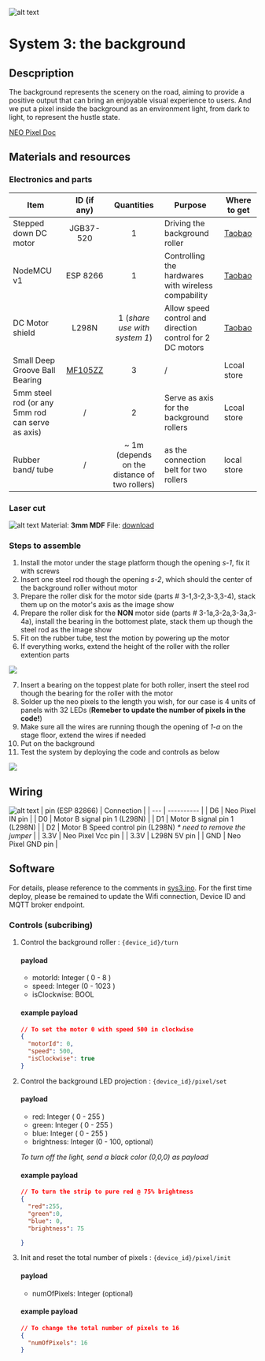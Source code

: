 ![alt text](./resources/cover.png "System 3 cover")
# System 3: the background

## Descpription

The background represents the scenery on the road, aiming to provide a positive output that can bring an enjoyable visual experience to users. And we put a pixel inside the background as an environment light, from dark to light, to represent the hustle state.

[NEO Pixel Doc](https://adafruit.github.io/Adafruit_NeoPixel/html/class_adafruit___neo_pixel.html#a74e917093c2eb16848c4a09427680f79)

## Materials and resources
### Electronics and parts
| Item | ID (if any) | Quantities | Purpose | Where to get |
| ---- | :-----------: | :---------: | ------- | ------------ |
| Stepped down DC motor | JGB37-520 | 1 | Driving the background roller | [Taobao](https://item.taobao.com/item.htm?spm=a312a.7700824.w4002-23304424597.26.7e839d8aDol6Ct&id=581652733065) |
| NodeMCU v1 | ESP 8266 | 1 | Controlling the hardwares with wireless compability | [Taobao](https://detail.tmall.com/item.htm?spm=a230r.1.14.16.116e67dflXKZax&id=606082163513&ns=1&abbucket=18&skuId=4481432642490)
| DC Motor shield | L298N | 1 (_share use with system 1_) | Allow speed control and direction control for 2 DC motors | [Taobao](https://detail.tmall.com/item.htm?spm=a230r.1.14.23.53526f0dTKTMPP&id=18566053714&ns=1&abbucket=18)
| Small Deep Groove Ball Bearing | [MF105ZZ](https://us.misumi-ec.com/vona2/detail/221000531116/?HissuCode=MF105ZZ) | 3 | / | Lcoal store | 
| 5mm steel rod (or any 5mm rod can serve as axis) | / | 2 | Serve as axis for the background rollers | Lcoal store |
| Rubber band/ tube | / | ~ 1m (depends on the distance of two rollers) | as the connection belt for two rollers | local store

### Laser cut 
![alt text](./resources/laser-cut.jpg "System 3 Laser cut schematic")
Material: **3mm MDF**
File: [download](./resources/Backdrop.ai)

### Steps to assemble
 
1. Install the motor under the stage platform though the opening _s-1_, fix it with screws
2. Insert one steel rod though the opening _s-2_, which should the center of the background roller without motor
3. Prepare the roller disk for the motor side (parts # 3-1,3-2,3-3,3-4), stack them up on the motor's axis as the image show
4. Prepare the roller disk for the **NON** motor side (parts # 3-1a,3-2a,3-3a,3-4a), install the bearing in the bottomest plate, stack them up though the steel rod as the image show
5. Fit on the rubber tube, test the motion by powering up the motor
6. If everything works, extend the height of the roller with the roller extention parts

![](./resources/collage1.jpeg)

7. Insert a bearing on the toppest plate for both roller, insert the steel rod though the bearing for the roller with the motor
8. Solder up the neo pixels to the length you wish, for our case is 4 units of panels with 32 LEDs (**Remeber to update the number of pixels in the code!**)
9.  Make sure all the wires are running though the opening of _1-a_ on the stage floor, extend the wires if needed
10. Put on the background
11. Test the system by deploying the code and controls as below

![](./resources/install.PNG)

## Wiring
![alt text](./resources/wiring.png "Wiring for system 1")
| pin (ESP 82866) | Connection |
| --- | ---------- |
| D6 | Neo Pixel IN pin |
| D0 | Motor B signal pin 1 (L298N) |
| D1 | Motor B signal pin 1 (L298N) |
| D2 | Motor B Speed control pin (L298N) _* need to remove the jumper_ |
| 3.3V |  Neo Pixel Vcc pin |
| 3.3V |  L298N 5V pin |
| GND | Neo Pixel GND pin |

## Software
For details, please reference to the comments in [sys3.ino](sys3/sys3.ino). For the first time deploy, please be remained to update the Wifi connection, Device ID and MQTT broker endpoint.
### Controls (subcribing)
1. Control the background roller : `{device_id}/turn`

    #### payload 
    - motorId: Integer ( 0 - 8 )
    - speed: Integer (0 - 1023 )
    - isClockwise: BOOL

    #### example payload
    ```JSON
    // To set the motor 0 with speed 500 in clockwise
    {
      "motorId": 0,
      "speed": 500,
      "isClockwise": true
    }
    ```
2. Control the background LED projection : `{device_id}/pixel/set`

    #### payload 
    - red: Integer ( 0 - 255 )
    - green: Integer ( 0 - 255 )
    - blue: Integer ( 0 - 255 )
    - brightness: Integer (0 - 100, optional)
    
    _To turn off the light, send a black color (0,0,0) as payload_

    #### example payload
    ```JSON
    // To turn the strip to pure red @ 75% brightness
    {
      "red":255, 
      "green":0, 
      "blue": 0,
      "brightness": 75

    }
    ```
3. Init and reset the total number of pixels : `{device_id}/pixel/init`


    #### payload
    - numOfPixels: Integer (optional)

    #### example payload
    ```JSON
    // To change the total number of pixels to 16
    {
      "numOfPixels": 16
    }
    ```